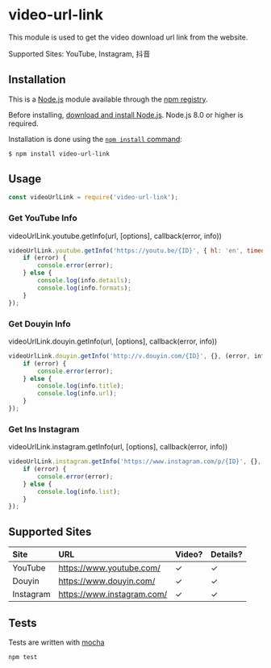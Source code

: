 # video-url-link

This module is used to get the video download url link from the website.

Supported Sites: YouTube, Instagram, 抖音

## Installation

This is a [Node.js](https://nodejs.org/en/) module available through the
[npm registry](https://www.npmjs.com/).

Before installing, [download and install Node.js](https://nodejs.org/en/download/).
Node.js 8.0 or higher is required.

Installation is done using the
[`npm install` command](https://docs.npmjs.com/getting-started/installing-npm-packages-locally):

```bash
$ npm install video-url-link
```

## Usage

```js
const videoUrlLink = require('video-url-link');
```

### Get YouTube Info

videoUrlLink.youtube.getInfo(url, [options], callback(error, info))

```js
videoUrlLink.youtube.getInfo('https://youtu.be/{ID}', { hl: 'en', timeout: 15000, proxy: 'http://myserver:18888' }, (error, info) => {
    if (error) {
        console.error(error);
    } else {
        console.log(info.details);
        console.log(info.formats);
    }
});
```

### Get Douyin Info

videoUrlLink.douyin.getInfo(url, [options], callback(error, info))

```js
videoUrlLink.douyin.getInfo('http://v.douyin.com/{ID}', {}, (error, info) => {
    if (error) {
        console.error(error);
    } else {
        console.log(info.title);
        console.log(info.url);
    }
});
```

### Get Ins Instagram

videoUrlLink.instagram.getInfo(url, [options], callback(error, info))

```js
videoUrlLink.instagram.getInfo('https://www.instagram.com/p/{ID}', {}, (error, info) => {
    if (error) {
        console.error(error);
    } else {
        console.log(info.list);
    }
});
```

## Supported Sites

| Site | URL | Video? | Details? |
| :--- | :--- | :--- | :--- |
| YouTube | <https://www.youtube.com/>  | ✓ | ✓ |
| Douyin | <https://www.douyin.com/>  | ✓ | ✓ |
| Instagram | <https://www.instagram.com/>  | ✓ | ✓ |

## Tests

Tests are written with [mocha](https://mochajs.org)

```bash
npm test
```